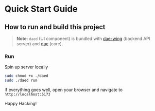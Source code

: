 # Quick Start Guide

## How to run and build this project

> **Note**: `daed` (UI component) is bundled with [dae-wing](https://github.com/daeuniverse/dae-wing) (backend API server) and [dae](https://github.com/daeuniverse/dae) (core).

### Run

Spin up server locally

```bash
sudo chmod +x ./daed
sudo ./daed run
```

If everything goes well, open your browser and navigate to `http://localhost:5173`

Happy Hacking!
